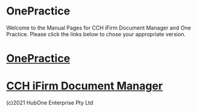 # OnePractice

Welcome to the Manual Pages for CCH iFirm Document Manager and One Practice. Please click the links below to chose your appropriate version.

# [OnePractice](OP/README.md)

# [CCH iFirm Document Manager](CCH/README.md)

(c)2021 HubOne Enterprise Pty Ltd